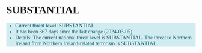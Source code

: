 
<!-- threat_marker starts -->
<h1>SUBSTANTIAL</h1>
<div class="SUBSTANTIAL">

- Current threat level: SUBSTANTIAL
- It has been 367 days since the last change (2024-03-05)
- Details: The current national threat level is SUBSTANTIAL. The threat to Northern Ireland from Northern Ireland-related terrorism is SUBSTANTIAL.
</div>

<!-- threat_marker ends -->
<style>

    body {
        height: 100vh;
        font-family: -system-ui, "Gill Sans", Serif;
    }
    .LOW {
        color: #155724;
        background-color: #d4edda;
        border-color: #c3e6cb;
    }
    .MODERATE {
        color: #856404;
        background-color: #fff3cd;
        border-color: #ffeeba;
    }
    .SUBSTANTIAL {
        color: #0c5460;
        background-color: #d1ecf1;
        border-color: #bee5eb;
    }
    .SEVERE {
        color: #721c24;
        background-color: #f8d7da;
        border-color: #f5c6cb;
    }
    .CRITICAL {
        color: #721c24;
        background-color: #f8d7da;
        border-color: #f5c6cb;
    }
</style>